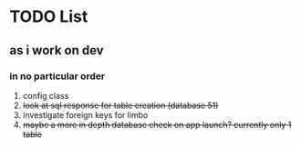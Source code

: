 # TODO List

## as i work on dev

### in no particular order

1. config class
1. ~~look at sql response for table creation (database 51)~~
1. investigate foreign keys for limbo
1. ~~maybe a more in depth database check on app launch? currently only 1 table~~
